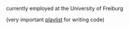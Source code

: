 currently employed at the University of Freiburg

(very important <a href = "https://open.spotify.com/playlist/66pbdcoGF6GgI6U0HbrwLm?si=300a29726e184772">playlist</a> for writing code)
